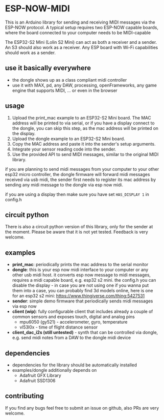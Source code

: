 # ESP-NOW-MIDI
This is an Arduino library for sending and receiving MIDI messages via the ESP-NOW protocol.
A typical setup requires two ESP-NOW capable boards, where the board connected to your computer needs to be MIDI-capable 

The ESP32-S2 Mini (Lolin S2 Mini) can act as both a receiver and a sender. An S3 should also work as a receiver.
Any ESP board with Wi-Fi capabilities should work as a sender.

## use it basically everywhere
* the dongle shows up as a class compliant midi controller
* use it with MAX, pd, any DAW, processing, openFrameworks, any game engine that supports MIDI, ... or even in the browser

## usage
1. Upload the print_mac example to an ESP32-S2 Mini board. The MAC address will be printed to via serial, or if you have a display connect to the dongle, you can skip this step, as the mac address will be printed on the display.
1. Upload the dongle example to an ESP32-S2 Mini board.
1. Copy the MAC address and paste it into the sender's setup arguments.
1. Integrate your sensor reading code into the sender.
1. Use the provided API to send MIDI messages, similar to the original MIDI library.

if you are planning to send midi messages from your computer to your other esp32 micro controller, the dongle firmware will forward midi messages received via usb midi, the sender first needs to register its mac address by sending any midi message to the dongle via esp now midi.

if you are using a display then make sure you have set `HAS_DISPLAY 1` in config.h 

## circuit python
There is also a circuit python version of this library, only for the sender at the moment. Please be aware that it is not yet tested. Feedback is very welcome.

## examples
* **print_mac**: periodically prints the mac address to the serial monitor
* **dongle**: this is your esp now midi interface to your computer or any other usb midi host. it converts esp now message to midi messages, requires a midi capable board, e.g. esp32 s2 mini.
the config.h you can disable the display - in case you are not using one
if you wanna put them into a case, you can probably find 3d models online, here is one for an esp32 s2 mini: https://www.thingiverse.com/thing:5427531
* **sender**: simple demo firmware that periodically sends midi messages via esp now
* **client (wip)**: fully configurable client that includes already a couple of common sensors and exposes touch, digital and analog pins
  * mpu6050 (gy521) - accelerometer, gyro, temperature
  * vl53l0x - time of flight distance sensor
* **client_dac_i2s (still untested)** - synth that can be controlled via dongle, e.g. send midi notes from a DAW to the dongle midi device

## dependencies
* dependencies for the library should be automatically installed
* examples/dongle additionally depends on
  * Adafruit GFX Library
  * Adafruit SSD1306

## contributing
If you find any bugs feel free to submit an issue on github, also PRs are very welcome.
